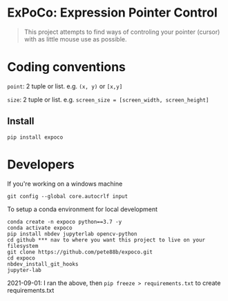 # ExPoCo: Expression Pointer Control
> This project attempts to find ways of controling your pointer (cursor) with as little mouse use as possible.


# Coding conventions

`point`: 2 tuple or list. e.g. `(x, y)` or `[x,y]`

`size`: 2 tuple or list. e.g. `screen_size = [screen_width, screen_height]`

## Install

`pip install expoco`

# Developers

If you're working on a windows machine
```
git config --global core.autocrlf input
```

To setup a conda environment for local development
```
conda create -n expoco python==3.7 -y
conda activate expoco
pip install nbdev jupyterlab opencv-python
cd github *** nav to where you want this project to live on your filesystem
git clone https://github.com/pete88b/expoco.git
cd expoco
nbdev_install_git_hooks
jupyter-lab
```

2021-09-01: I ran the above, then `pip freeze > requirements.txt` to create requirements.txt
